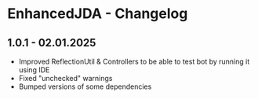 # EnhancedJDA - Changelog

## 1.0.1 - 02.01.2025

- Improved ReflectionUtil & Controllers to be able to test bot by running it using IDE
- Fixed "unchecked" warnings
- Bumped versions of some dependencies